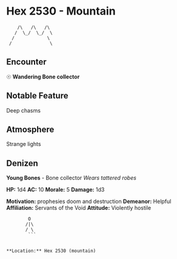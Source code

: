 # Hex 2530 - Mountain
```
    /\   /\   /\
   /  \_/  \_/  \
  /            \
 /              \
```

## Encounter

☉ **Wandering Bone collector**

## Notable Feature

Deep chasms

## Atmosphere

Strange lights

## Denizen

**Young Bones** - Bone collector
*Wears tattered robes*

**HP:** 1d4 **AC:** 10 **Morale:** 5
**Damage:** 1d3

**Motivation:** prophesies doom and destruction
**Demeanor:** Helpful
**Affiliation:** Servants of the Void
**Attitude:** Violently hostile

```
        O
       /|\
       / \
        ```


**Location:** Hex 2530 (mountain)
